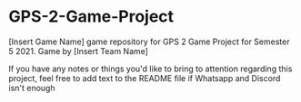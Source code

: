 # GPS-2-Game-Project
[Insert Game Name] game repository for GPS 2 Game Project for Semester 5 2021. Game by [Insert Team Name]

If you have any notes or things you'd like to bring to attention regarding this project, feel free to add text to the README file if Whatsapp and Discord isn't enough
